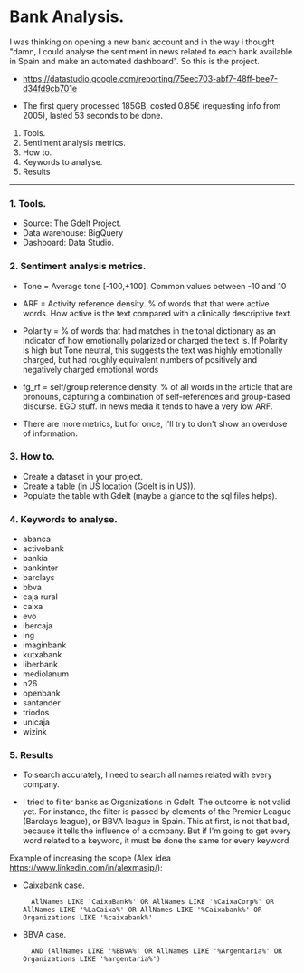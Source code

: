 # Bank Analysis.

I was thinking on opening a new bank account and in the way i thought "damn, I could analyse the sentiment in news related to each bank available in Spain and make an automated dashboard". So this is the project.

- https://datastudio.google.com/reporting/75eec703-abf7-48ff-bee7-d34fd9cb701e

- The first query processed 185GB, costed 0.85€ (requesting info from 2005), lasted 53 seconds to be done. 

1. Tools.
2. Sentiment analysis metrics.
3. How to.
4. Keywords to analyse.
5. Results

---------------------------------------

### 1. Tools.
- Source:   The Gdelt Project.
- Data warehouse:   BigQuery
- Dashboard:    Data Studio.


### 2. Sentiment analysis metrics.

- Tone = Average tone [-100,+100]. Common values between -10 and 10

- ARF = Activity reference density. % of words that that were active words. How active is the text compared with a clinically descriptive text.

- Polarity = % of words that had matches in the tonal dictionary as an indicator of how emotionally polarized or charged the text is. If Polarity is high but Tone neutral, this suggests the text was highly emotionally charged, but had roughly equivalent numbers of positively and negatively charged emotional words

- fg_rf = self/group reference density. % of all words in the article that are pronouns, capturing a combination of self-references and group-based discurse. EGO stuff. In news media it tends to have a very low ARF.

- There are more metrics, but for once, I'll try to don't show an overdose of information.

### 3. How to.

- Create a dataset in your project.
- Create a table (in US location (Gdelt is in US)).
- Populate the table with Gdelt (maybe a glance to the sql files helps).

### 4. Keywords to analyse.

- abanca
- activobank
- bankia
- bankinter
- barclays
- bbva
- caja rural
- caixa
- evo
- ibercaja
- ing
- imaginbank
- kutxabank
- liberbank
- mediolanum
- n26
- openbank
- santander
- triodos
- unicaja
- wizink

### 5. Results

- To search accurately, I need to search all names related with every company.

- I tried to filter banks as Organizations in Gdelt. The outcome is not valid yet. For instance, the filter is passed by elements of the Premier League (Barclays league), or BBVA league in Spain. This at first, is not that bad, because it tells the influence of a company. But if I'm going to get every word related to a keyword, it must be done the same for every keyword. 

Example of increasing the scope (Alex idea https://www.linkedin.com/in/alexmasip/):

- Caixabank case.

        AllNames LIKE 'CaixaBank%' OR AllNames LIKE '%CaixaCorp%' OR AllNames LIKE '%LaCaixa%' OR AllNames LIKE '%Caixabank%' OR Organizations LIKE '%caixabank%'

- BBVA case.

        AND (AllNames LIKE '%BBVA%' OR AllNames LIKE '%Argentaria%' OR Organizations LIKE '%argentaria%')


